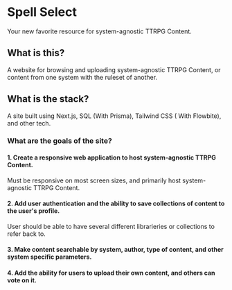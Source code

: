 # Spell Select
Your new favorite resource for system-agnostic TTRPG Content.

## What is this?
A website for browsing and uploading system-agnostic TTRPG Content, or content from one system with the ruleset of another.
## What is the stack?
A site built using Next.js, SQL (With Prisma), Tailwind CSS ( With Flowbite), and other tech.

### What are the goals of the site?

#### 1. Create a responsive web application to host system-agnostic TTRPG Content.
Must be responsive on most screen sizes, and primarily host system-agnostic TTRPG Content.

#### 2. Add user authentication and the ability to save collections of content to the user's profile.
User should be able to have several different librarieries or collections to refer back to.

#### 3. Make content searchable by system, author, type of content, and other system specific parameters.

#### 4. Add the ability for users to upload their own content, and others can vote on it.